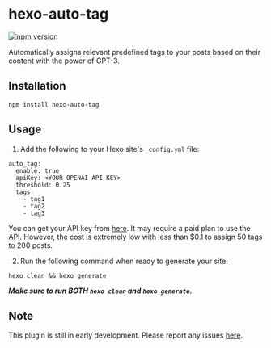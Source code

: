 # hexo-auto-tag

[![npm version](https://badge.fury.io/js/hexo-auto-tag.svg)](https://badge.fury.io/js/hexo-auto-tag)

Automatically assigns relevant predefined tags to your posts based on their content with the power of GPT-3.

## Installation

```
npm install hexo-auto-tag
```

## Usage

1. Add the following to your Hexo site's `_config.yml` file:

```
auto_tag:
  enable: true
  apiKey: <YOUR OPENAI API KEY>
  threshold: 0.25
  tags:
    - tag1
    - tag2
    - tag3
```

You can get your API key from [here](https://platform.openai.com/account/api-keys). It may require a paid plan to use the API. However, the cost is extremely low with less than $0.1 to assign 50 tags to 200 posts.

2. Run the following command when ready to generate your site:

```
hexo clean && hexo generate
```

***Make sure to run BOTH `hexo clean` and `hexo generate`.***

## Note

This plugin is still in early development. Please report any issues [here](https://github.com/declan-haojin/hexo-auto-tag/issues/new).

